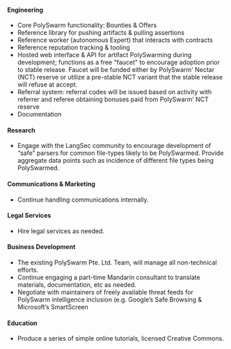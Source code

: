 <h4>Engineering</h4>
<ul>
    <li>Core PolySwarm functionality: Bounties & Offers</li>
    <li>Reference library for pushing artifacts & pulling assertions</li>
    <li>Reference worker (autonomous Expert) that interacts with contracts</li>
    <li>Reference reputation tracking & tooling</li>
    <li>Hosted web interface & API for artifact PolySwarming during development; functions as a free "faucet" to encourage adoption prior to stable release.
    Faucet will be funded either by PolySwarm' Nectar (NCT) reserve or utilize a pre-stable NCT variant that the stable release will refuse at accept.</li>
    <li>Referral system: referral codes will be issued based on activity with referrer and referee obtaining bonuses paid from PolySwarm’ NCT reserve</li>
    <li>Documentation</li>
</ul>

<h4>Research</h4>
<ul>
    <li>Engage with the LangSec community to encourage development of “safe” parsers for common file-types likely to be PolySwarmed.
    Provide aggregate data points such as incidence of different file types being PolySwarmed.</li>
</ul>

<h4>Communications & Marketing</h4>
<ul>
    <li>Continue handling communications internally.</li>
</ul>

<h4>Legal Services</h4>
<ul>
    <li>Hire legal services as needed.</li>
</ul>

<h4>Business Development</h4>
<ul>
    <li>The existing PolySwarm Pte. Ltd. Team, will manage all non-technical efforts.</li>
    <li>Continue engaging a part-time Mandarin consultant to translate materials, documentation, etc as needed.</li>
    <li>Negotiate with maintainers of freely available threat feeds for PolySwarm intelligence inclusion (e.g. Google’s Safe Browsing & Microsoft’s SmartScreen</li>
</ul>

<h4>Education</h4>
<ul>
    <li>Produce a series of simple online tutorials, licensed Creative Commons.</li>
</ul>
